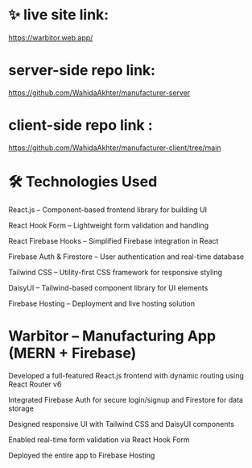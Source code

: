 # ✨ live site link: 
https://warbitor.web.app/

# server-side repo link: 
https://github.com/WahidaAkhter/manufacturer-server

# client-side repo link :
https://github.com/WahidaAkhter/manufacturer-client/tree/main

# 🛠️ Technologies Used
React.js – Component-based frontend library for building UI

React Hook Form – Lightweight form validation and handling

React Firebase Hooks – Simplified Firebase integration in React

Firebase Auth & Firestore – User authentication and real-time database

Tailwind CSS – Utility-first CSS framework for responsive styling

DaisyUI – Tailwind-based component library for UI elements

Firebase Hosting – Deployment and live hosting solution

# Warbitor – Manufacturing App (MERN + Firebase)

Developed a full-featured React.js frontend with dynamic routing using React Router v6

Integrated Firebase Auth for secure login/signup and Firestore for data storage

Designed responsive UI with Tailwind CSS and DaisyUI components

Enabled real-time form validation via React Hook Form

Deployed the entire app to Firebase Hosting
